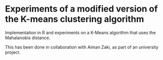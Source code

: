 # Experiments of a modified version of the K-means clustering algorithm

Implementation in R and experiments on a K-Means algorithm that uses the Mahalanobis distance.

This has been done in collaboration with Aiman Zaki, as part of an university project.